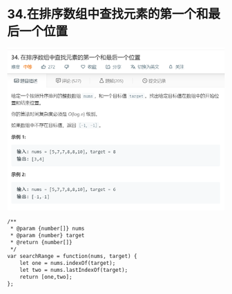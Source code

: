 # 34.在排序数组中查找元素的第一个和最后一个位置
![](img/34.在排序数组中查找元素的第一个和最后一个位置.png)  

```
/**
 * @param {number[]} nums
 * @param {number} target
 * @return {number[]}
 */
var searchRange = function(nums, target) {
    let one = nums.indexOf(target);
    let two = nums.lastIndexOf(target);
    return [one,two];
};
```
